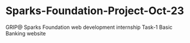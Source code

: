 # Sparks-Foundation-Project-Oct-23
GRIP@ Sparks Foundation web development internship Task-1 Basic Banking website
